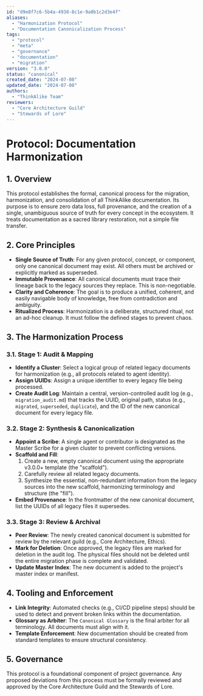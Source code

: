 ```yaml
---
id: "d9e8f7c6-5b4a-4938-8c1e-9a0b1c2d3e4f"
aliases:
  - "Harmonization Protocol"
  - "Documentation Canonicalization Process"
tags:
  - "protocol"
  - "meta"
  - "governance"
  - "documentation"
  - "migration"
version: "3.0.0"
status: "canonical"
created_date: "2024-07-08"
updated_date: "2024-07-08"
authors:
  - "ThinkAlike Team"
reviewers:
  - "Core Architecture Guild"
  - "Stewards of Lore"
---
```


# Protocol: Documentation Harmonization

## 1. Overview

This protocol establishes the formal, canonical process for the migration, harmonization, and consolidation of all ThinkAlike documentation. Its purpose is to ensure zero data loss, full provenance, and the creation of a single, unambiguous source of truth for every concept in the ecosystem. It treats documentation as a sacred library restoration, not a simple file transfer.

## 2. Core Principles

- **Single Source of Truth**: For any given protocol, concept, or component, only one canonical document may exist. All others must be archived or explicitly marked as superseded.
- **Immutable Provenance**: All canonical documents must trace their lineage back to the legacy sources they replace. This is non-negotiable.
- **Clarity and Coherence**: The goal is to produce a unified, coherent, and easily navigable body of knowledge, free from contradiction and ambiguity.
- **Ritualized Process**: Harmonization is a deliberate, structured ritual, not an ad-hoc cleanup. It must follow the defined stages to prevent chaos.

## 3. The Harmonization Process

### 3.1. Stage 1: Audit & Mapping

- **Identify a Cluster**: Select a logical group of related legacy documents for harmonization (e.g., all protocols related to agent identity).
- **Assign UUIDs**: Assign a unique identifier to every legacy file being processed.
- **Create Audit Log**: Maintain a central, version-controlled audit log (e.g., `migration_audit.md`) that tracks the UUID, original path, status (e.g., `migrated`, `superseded`, `duplicate`), and the ID of the new canonical document for every legacy file.

### 3.2. Stage 2: Synthesis & Canonicalization

- **Appoint a Scribe**: A single agent or contributor is designated as the Master Scribe for a given cluster to prevent conflicting versions.
- **Scaffold and Fill**: 
    1. Create a new, empty canonical document using the appropriate v3.0.0+ template (the "scaffold").
    2. Carefully review all related legacy documents.
    3. Synthesize the essential, non-redundant information from the legacy sources into the new scaffold, harmonizing terminology and structure (the "fill").
- **Embed Provenance**: In the frontmatter of the new canonical document, list the UUIDs of all legacy files it supersedes.

### 3.3. Stage 3: Review & Archival

- **Peer Review**: The newly created canonical document is submitted for review by the relevant guild (e.g., Core Architecture, Ethics).
- **Mark for Deletion**: Once approved, the legacy files are marked for deletion in the audit log. The physical files should not be deleted until the entire migration phase is complete and validated.
- **Update Master Index**: The new document is added to the project's master index or manifest.

## 4. Tooling and Enforcement

- **Link Integrity**: Automated checks (e.g., CI/CD pipeline steps) should be used to detect and prevent broken links within the documentation.
- **Glossary as Arbiter**: The `Canonical Glossary` is the final arbiter for all terminology. All documents must align with it.
- **Template Enforcement**: New documentation should be created from standard templates to ensure structural consistency.

## 5. Governance

This protocol is a foundational component of project governance. Any proposed deviations from this process must be formally reviewed and approved by the Core Architecture Guild and the Stewards of Lore.
